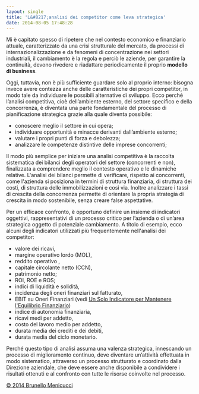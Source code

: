 ```yaml
---
layout: single
title: 'L&#8217;analisi dei competitor come leva strategica'
date: 2014-08-05 17:48:28
---
```

Mi è capitato spesso di ripetere che nel contesto economico e finanziario attuale, caratterizzato da una crisi strutturale del mercato, da processi di internazionalizzazione e da fenomeni di concentrazione nei settori industriali, il cambiamento è la regola e perciò le aziende, per garantire la continuità, devono rivedere e riadattare periodicamente il proprio <strong>modello di business</strong>.

Oggi, tuttavia, non è più sufficiente guardare solo al proprio interno: bisogna invece avere <!--more-->contezza anche delle caratteristiche dei propri competitor, in modo tale da individuare le possibili alternative di sviluppo. Ecco perché l’analisi competitiva, cioè dell’ambiente esterno, del settore specifico e della concorrenza, è diventata una parte fondamentale del processo di pianificazione strategica grazie alla quale diventa possibile:
<ul>
	<li>conoscere meglio il settore in cui opera;</li>
	<li>individuare opportunità e minacce derivanti dall’ambiente esterno;</li>
	<li>valutare i propri punti di forza e debolezza;</li>
	<li>analizzare le competenze distintive delle imprese concorrenti;</li>
</ul>
Il modo più semplice per iniziare una analisi competitiva è la raccolta sistematica dei bilanci degli operatori del settore (concorrenti e non), finalizzata a comprendere meglio il contesto operativo e le dinamiche relative. L'analisi dei bilanci permette di verificare, rispetto ai concorrenti, come l'azienda si posiziona in termini di struttura finanziaria, di struttura dei costi, di struttura delle immobilizzazioni e così via. Inoltre analizzare i tassi di crescita della concorrenza permette di orientare la propria strategia di crescita in modo sostenibile, senza creare false aspettative.

<img src="https://dl.dropboxusercontent.com/u/312263/%7EImages/Materiale%20Seminario%20ODCEC.png" alt="" />

Per un efficace confronto, è opportuno definire un insieme di indicatori oggettivi, rappresentativi di un processo critico per l’azienda o di un’area strategica oggetto di potenziale cambiamento. A titolo di esempio, ecco alcuni degli indicatori utilizzati più frequentemente nell'analisi dei competitor:
<ul>
	<li>valore dei ricavi,</li>
	<li>margine operativo lordo (MOL),</li>
	<li>reddito operativo ,</li>
	<li>capitale circolante netto (CCN),</li>
	<li>patrimonio netto;</li>
	<li>ROI, ROE e ROS;</li>
	<li>indici di liquidità e solidità,</li>
	<li>incidenza degli oneri finanziari sul fatturato,</li>
	<li>EBIT su Oneri Finanziari (vedi <a href="http://blog.menicucci.co/un-solo-indicatore-per-mantenere-lequilibrio-finanziario">Un Solo Indicatore per Mantenere l'Equilibrio Finanziario</a>)</li>
	<li>indice di autonomia finanziaria,</li>
	<li>ricavi medi per addetto,</li>
	<li>costo del lavoro medio per addetto,</li>
	<li>durata media dei crediti e dei debiti,</li>
	<li>durata media del ciclo monetario.</li>
</ul>
Perché questo tipo di analisi assuma una valenza strategica, innescando un processo di miglioramento continuo, deve diventare un’attività effettuata in modo sistematico, attraverso un processo strutturato e coordinato dalla Direzione aziendale, che deve essere anche disponibile a condividere i risultati ottenuti e al confronto con tutte le risorse coinvolte nel processo.

<a href="http://www.menicucci.co">© 2014 Brunello Menicucci</a>